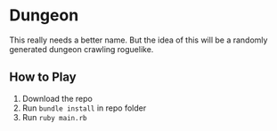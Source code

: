 # Dungeon

This really needs a better name. But the idea of this will be a randomly generated dungeon crawling roguelike.

## How to Play

1. Download the repo
2. Run `bundle install` in repo folder
3. Run `ruby main.rb`